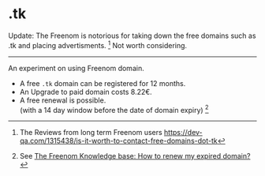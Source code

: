 # .tk

Update: The Freenom is notorious for taking down the free domains such as .tk and placing advertisments. [^2] Not worth considering. 

___
An experiment on using Freenom domain.

* A free `.tk` domain can be registered for 12 months.  
* An Upgrade to paid domain costs 8.22€. 
* A free renewal is possible.   
    (with a 14 day window before the date of domain expiry) [^1]

[^1]: See [The Freenom Knowledge base: How to renew my expired domain?](https://my.freenom.com/knowledgebase.php?action=displayarticle&id=12)
[^2]: The Reviews from long term Freenom users https://dev-qa.com/1315438/is-it-worth-to-contact-free-domains-dot-tk
